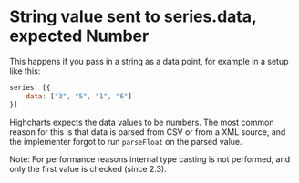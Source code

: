 # String value sent to series.data, expected Number

This happens if you pass in a string as a data point, for example in a setup
like this:

```js
series: [{
    data: ["3", "5", "1", "6"]
}]
```

Highcharts expects the data values to be numbers. The most common reason for
this is that data is parsed from CSV or from a XML source, and the implementer
forgot to run `parseFloat` on the parsed value.

Note: For performance reasons internal type casting is not performed, and only
the first value is checked (since 2.3).
